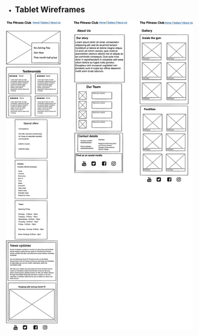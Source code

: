  * ##	Tablet Wireframes

![Tablet Wireframes](https://github.com/MukhtarMalal/The-Fitness-Club/blob/master/docs/Wireframes/Tablet%20Wireframe.png)
